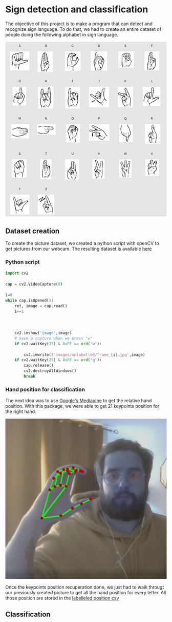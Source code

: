 # Sign detection and classification

The objective of this project is to make a program that can detect and recognize sign language. To do that, we had to create an entire dataset of people doing the following alphabet in sign language. 

![alphabet](pictures/alphabet.png)

## Dataset creation

To create the picture dataset, we created a python script with openCV to get pictures from our webcam. The resulting dataset is available [here](https://drive.google.com/drive/folders/1u8Hnd8CNCW26xyqQBYZprVFPRwkOzoWM?usp=sharing) 

### Python script

```python
import cv2

cap = cv2.VideoCapture(0) 

i=0
while cap.isOpened():
    ret, image = cap.read()
    i+=1

        

    cv2.imshow('image',image)
    # Save a capture when we press "w"
    if cv2.waitKey(25) & 0xFF == ord('w'):

        cv2.imwrite(f'images/unlabelled/frame_{i}.jpg',image)
    if cv2.waitKey(25) & 0xFF == ord('q'):
        cap.release()
        cv2.destroyAllWindows()
        break
```

### Hand position for classification

The next idea was to use [Google's Mediapipe](https://github.com/google/mediapipe) to get the relative hand position. With this package, we were able to get 21 keypoints position for the right hand.

![keypoint](pictures/hand.png)


Once the keypoints position recuperation done, we just had to walk througt our previously created picture to get all the hand position for every letter. All those position are stored in the [labelleled position csv](https://github.com/FurigaJulien/sign_detection_classification/blob/main/labellised_data.csv)

## Classification


